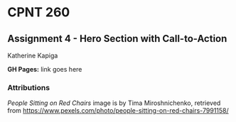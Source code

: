 # CPNT 260
## Assignment 4 - Hero Section with Call-to-Action
Katherine Kapiga

**GH Pages:** link goes here

### Attributions
*People Sitting on Red Chairs* image is by Tima Miroshnichenko, retrieved from https://www.pexels.com/photo/people-sitting-on-red-chairs-7991158/